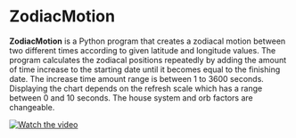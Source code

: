 # ZodiacMotion

**ZodiacMotion** is a Python program that creates a zodiacal motion between two different times according to given latitude and longitude values. The program calculates the zodiacal positions repeatedly by adding the amount of time increase to the starting date until it becomes equal to the finishing date. The increase time amount range is between 1 to 3600 seconds. Displaying the chart depends on the refresh scale which has a range between 0 and 10 seconds. The house system and orb factors are changeable.

[![Watch the video](https://user-images.githubusercontent.com/29302909/75923566-690f8c80-5e76-11ea-9f25-2a667d44e286.png)](https://www.youtube.com/watch?v=6udc7c4_nzE&vq=hd720)
